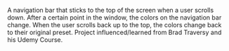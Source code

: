 A navigation bar that sticks to the top of the screen when a user scrolls down.
After a certain point in the window, the colors on the navigation bar change.
When the user scrolls back up to the top, the colors change back to their original preset.
Project influenced/learned from Brad Traversy and his Udemy Course.
